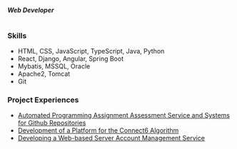##### Web Developer
#

### Skills

- HTML, CSS, JavaScript, TypeScript, Java, Python
- React, Django, Angular, Spring Boot
- Mybatis, MSSQL, Oracle
- Apache2, Tomcat
- Git

### Project Experiences
- [Automated Programming Assignment Assessment Service and Systems for Github Repositories](https://github.com/JihyeO/Turnincode)
- [Development of a Platform for the Connect6 Algorithm](https://github.com/JihyeO/WorldOfConnect6)
- [Developing a Web-based Server Account Management Service](https://github.com/JihyeO/Account-Management)
